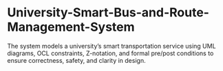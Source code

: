 # University-Smart-Bus-and-Route-Management-System
The system models a university’s smart transportation service using UML diagrams, OCL constraints, Z-notation, and formal pre/post conditions to ensure correctness, safety, and clarity in design.
